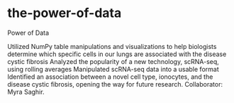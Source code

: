 # the-power-of-data
Power of Data 

Utilized NumPy table manipulations and visualizations to help biologists determine which specific cells in our lungs are associated with the disease cystic fibrosis  Analyzed the popularity of a new technology, scRNA-seq, using rolling averages Manipulated scRNA-seq data into a usable format Identified an association between a novel cell type, ionocytes, and the disease cystic fibrosis, opening the way for future research. Collaborator: Myra Saghir.
